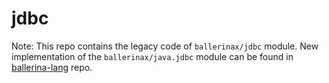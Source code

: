 # jdbc

Note: This repo contains the legacy code of `ballerinax/jdbc` module. 
New implementation of the `ballerinax/java.jdbc` module can be found in [ballerina-lang](https://github.com/ballerina-platform/ballerina-lang/tree/master/stdlib/jdbc) repo.
